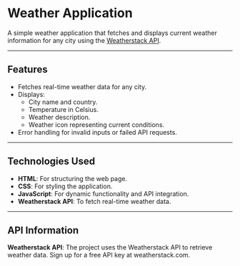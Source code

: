 # Weather Application

A simple weather application that fetches and displays current weather information for any city using the [Weatherstack API](https://weatherstack.com).

---

## Features

- Fetches real-time weather data for any city.
- Displays:
  - City name and country.
  - Temperature in Celsius.
  - Weather description.
  - Weather icon representing current conditions.
- Error handling for invalid inputs or failed API requests.

---

## Technologies Used

- **HTML**: For structuring the web page.
- **CSS**: For styling the application.
- **JavaScript**: For dynamic functionality and API integration.
- **Weatherstack API**: To fetch real-time weather data.

---

## API Information
**Weatherstack API**:
The project uses the Weatherstack API to retrieve weather data.
Sign up for a free API key at weatherstack.com.
